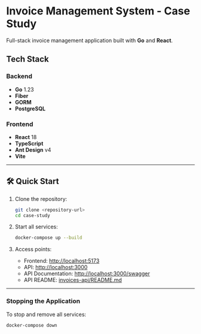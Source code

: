 # Invoice Management System - Case Study

Full-stack invoice management application built with **Go** and **React**.

## Tech Stack

### Backend
- **Go** 1.23
- **Fiber**
- **GORM**
- **PostgreSQL**

### Frontend
- **React** 18
- **TypeScript**
- **Ant Design** v4
- **Vite**

---

## 🛠️ Quick Start

1. Clone the repository:
   ```bash
   git clone <repository-url>
   cd case-study
   ```

2. Start all services:
   ```bash
   docker-compose up --build
   ```

3. Access points:
   - Frontend: [http://localhost:5173](http://localhost:5173)
   - API: [http://localhost:3000](http://localhost:3000)
   - API Documentation: [http://localhost:3000/swagger](http://localhost:3000/swagger)
   - API README: [invoices-api/README.md](invoices-api/README.md)

---

### Stopping the Application
To stop and remove all services:
```bash
docker-compose down
```